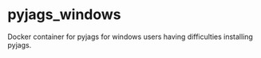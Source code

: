 # pyjags_windows
Docker container for pyjags for windows users having difficulties installing pyjags. 
